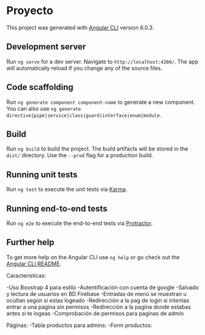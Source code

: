 # Proyecto

This project was generated with [Angular CLI](https://github.com/angular/angular-cli) version 6.0.3.

## Development server

Run `ng serve` for a dev server. Navigate to `http://localhost:4200/`. The app will automatically reload if you change any of the source files.

## Code scaffolding

Run `ng generate component component-name` to generate a new component. You can also use `ng generate directive|pipe|service|class|guard|interface|enum|module`.

## Build

Run `ng build` to build the project. The build artifacts will be stored in the `dist/` directory. Use the `--prod` flag for a production build.

## Running unit tests

Run `ng test` to execute the unit tests via [Karma](https://karma-runner.github.io).

## Running end-to-end tests

Run `ng e2e` to execute the end-to-end tests via [Protractor](http://www.protractortest.org/).

## Further help

To get more help on the Angular CLI use `ng help` or go check out the [Angular CLI README](https://github.com/angular/angular-cli/blob/master/README.md).

Características:

-Uso Boostrap 4 para estilo
-Autentificación con cuenta de google
-Salvado y lectura de usuarios en BD Firebase
-Entradas de menú se muestran u ocultan según si estas logeado
-Redirección a la pag de login si intentas entrar a una pagina sin permisos
-Redirección a la pagina donde estabas antes si te logeas
-Comprobación de permisos para paginas de admin

 Páginas:
-Tabla productos para admins: 
-Form productos:
